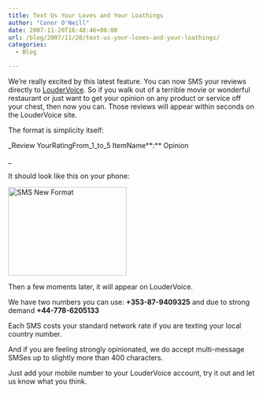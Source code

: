 ```yaml
---
title: Text Us Your Loves and Your Loathings
author: "Conor O'Neill"
date: 2007-11-20T16:48:46+00:00
url: /blog/2007/11/20/text-us-your-loves-and-your-loathings/
categories:
  - Blog

---
```

We&#8217;re really excited by this latest feature. You can now SMS your reviews directly to [LouderVoice][1]. So if you walk out of a terrible movie or wonderful restaurant or just want to get your opinion on any product or service off your chest, then now you can. Those reviews will appear within seconds on the LouderVoice site.

The format is simplicity itself:

_Review YourRatingFrom\_1\_to_5 ItemName**:** Opinion
  
_ 

It should look like this on your phone:

[<img src="https://loudervoice.com/wp-content/uploads/2007/11/20/text-us-your-loves-and-your-loathings/2084716900_f50bc8510f_m.jpg" width="240" height="180" alt="SMS New Format" />][2]

Then a few moments later, it will appear on LouderVoice.

We have two numbers you can use: **+353-87-9409325** and due to strong demand **+44-778-6205133**

Each SMS costs your standard network rate if you are texting your local country number.

And if you are feeling strongly opinionated, we do accept multi-message SMSes up to slightly more than 400 characters.

Just add your mobile number to your LouderVoice account, try it out and let us know what you think.

 [1]: https://loudervoice.com/
 [2]: http://www.flickr.com/photos/bandon1/2084716900/ "SMS New Format by bandon1, on Flickr"